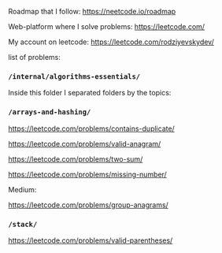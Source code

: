 Roadmap that I follow:
https://neetcode.io/roadmap

Web-platform where I solve problems:
https://leetcode.com/

My account on leetcode:
https://leetcode.com/rodziyevskydev/

list of problems:


### `/internal/algorithms-essentials/`
Inside this folder I separated folders by the topics:
### `/arrays-and-hashing/`
https://leetcode.com/problems/contains-duplicate/

https://leetcode.com/problems/valid-anagram/

https://leetcode.com/problems/two-sum/

https://leetcode.com/problems/missing-number/

Medium:

https://leetcode.com/problems/group-anagrams/

### `/stack/`
https://leetcode.com/problems/valid-parentheses/